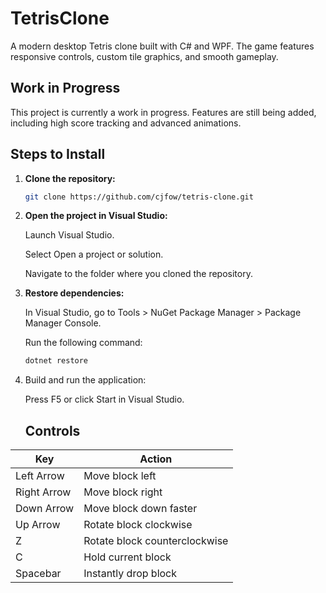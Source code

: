 # TetrisClone

A modern desktop Tetris clone built with C# and WPF. The game features responsive controls, custom tile graphics, and smooth gameplay.

## Work in Progress

This project is currently a work in progress. Features are still being added, including high score tracking and advanced animations.

## Steps to Install

1. **Clone the repository:**

   ```bash
   git clone https://github.com/cjfow/tetris-clone.git

2. **Open the project in Visual Studio:**

    Launch Visual Studio.

    Select Open a project or solution.

    Navigate to the folder where you cloned the repository.

3. **Restore dependencies:**

    In Visual Studio, go to Tools > NuGet Package Manager > Package Manager Console.

    Run the following command:

   ```bash
   dotnet restore

4. Build and run the application:

    Press F5 or click Start in Visual Studio.

   ## Controls

| Key         | Action                          |
|-------------|---------------------------------|
| Left Arrow  | Move block left                 |
| Right Arrow | Move block right                |
| Down Arrow  | Move block down faster          |
| Up Arrow    | Rotate block clockwise          |
| Z           | Rotate block counterclockwise   |
| C           | Hold current block              |
| Spacebar    | Instantly drop block            |
